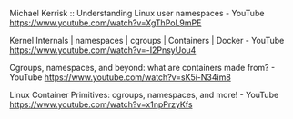 Michael Kerrisk :: Understanding Linux user namespaces - YouTube
https://www.youtube.com/watch?v=XgThPoL9mPE

Kernel Internals | namespaces | cgroups | Containers | Docker - YouTube
https://www.youtube.com/watch?v=-I2PnsyUou4

Cgroups, namespaces, and beyond: what are containers made from? - YouTube
https://www.youtube.com/watch?v=sK5i-N34im8

Linux Container Primitives: cgroups, namespaces, and more! - YouTube
https://www.youtube.com/watch?v=x1npPrzyKfs

